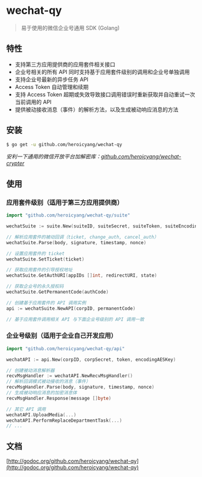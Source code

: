 # wechat-qy
> 易于使用的微信企业号通用 SDK (Golang)

## 特性

* 支持第三方应用提供商的应用套件相关接口
* 企业号相关的所有 API 同时支持基于应用套件级别的调用和企业号单独调用
* 支持企业号最新的异步任务 API
* Access Token 自动管理和续期
* 支持 Access Token 超期或失效导致接口调用错误时重新获取并自动重试一次当前调用的 API
* 提供被动接收消息（事件）的解析方法，以及生成被动响应消息的方法

## 安装
```bash
$ go get -u github.com/heroicyang/wechat-qy
```

*安利一下通用的微信开放平台加解密库：[github.com/heroicyang/wechat-crypter](https://github.com/heroicyang/wechat-crypter)*

## 使用

### 应用套件级别（适用于第三方应用提供商）
```go
import "github.com/heroicyang/wechat-qy/suite"

wechatSuite := suite.New(suiteID, suiteSecret, suiteToken, suiteEncodingAESKey)

// 解析应用套件的被动回调（ticket, change_auth, cancel_auth）
wechatSuite.Parse(body, signature, timestamp, nonce)

// 设置应用套件的 ticket
wechatSuite.SetTicket(ticket)

// 获取应用套件的引导授权地址
wechatSuite.GetAuthURI(appIDs []int, redirectURI, state)

// 获取企业号的永久授权码
wechatSuite.GetPermanentCode(authCode)

// 创建基于应用套件的 API 调用实例
api := wechatSuite.NewAPI(corpID, permanentCode)

// 基于应用套件调用相关 API 与下面企业号级别的 API 调用一致
```

### 企业号级别（适用于企业自己开发应用）
```go
import "github.com/heroicyang/wechat-qy/api"

wechatAPI := api.New(corpID, corpSecret, token, encodingAESKey)

// 创建被动消息解析器
recvMsgHandler := wechatAPI.NewRecvMsgHandler()
// 解析回调模式被动接收的消息（事件）
recvMsgHandler.Parse(body, signature, timestamp, nonce)
// 生成被动响应消息的加密消息体
recvMsgHandler.Response(message []byte)

// 其它 API 调用
wechatAPI.UploadMedia(...)
wechatAPI.PerformReplaceDepartmentTask(...)
// ...
```

## 文档
[http://godoc.org/github.com/heroicyang/wechat-qy](http://godoc.org/github.com/heroicyang/wechat-qy)
